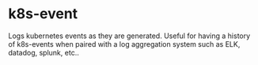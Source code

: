 # k8s-event
Logs kubernetes events as they are generated. Useful for having a history of k8s-events when paired with a log aggregation system such as ELK, datadog, splunk, etc..
